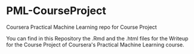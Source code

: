 # PML-CourseProject
Coursera Practical Machine Learning repo for Course Project

You can find in this Repository the .Rmd and the .html files for the Writeup for the Course Project of Coursera's Practical Machine Learning course.